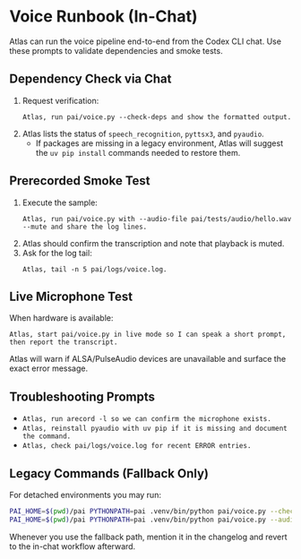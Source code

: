 # Voice Runbook (In-Chat)

Atlas can run the voice pipeline end-to-end from the Codex CLI chat. Use these
prompts to validate dependencies and smoke tests.

## Dependency Check via Chat

1. Request verification:
   ```text
   Atlas, run pai/voice.py --check-deps and show the formatted output.
   ```
2. Atlas lists the status of `speech_recognition`, `pyttsx3`, and `pyaudio`.
   - If packages are missing in a legacy environment, Atlas will suggest the
     `uv pip install` commands needed to restore them.

## Prerecorded Smoke Test

1. Execute the sample:
   ```text
   Atlas, run pai/voice.py with --audio-file pai/tests/audio/hello.wav --mute and share the log lines.
   ```
2. Atlas should confirm the transcription and note that playback is muted.
3. Ask for the log tail:
   ```text
   Atlas, tail -n 5 pai/logs/voice.log.
   ```

## Live Microphone Test

When hardware is available:

```text
Atlas, start pai/voice.py in live mode so I can speak a short prompt, then report the transcript.
```

Atlas will warn if ALSA/PulseAudio devices are unavailable and surface the exact
error message.

## Troubleshooting Prompts

- `Atlas, run arecord -l so we can confirm the microphone exists.`
- `Atlas, reinstall pyaudio with uv pip if it is missing and document the command.`
- `Atlas, check pai/logs/voice.log for recent ERROR entries.`

## Legacy Commands (Fallback Only)

For detached environments you may run:

```bash
PAI_HOME=$(pwd)/pai PYTHONPATH=pai .venv/bin/python pai/voice.py --check-deps
PAI_HOME=$(pwd)/pai PYTHONPATH=pai .venv/bin/python pai/voice.py --audio-file pai/tests/audio/hello.wav --mute
```

Whenever you use the fallback path, mention it in the changelog and revert to the
in-chat workflow afterward.
